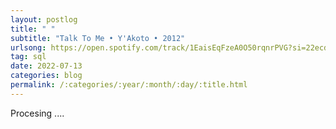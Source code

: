 ```yaml
---
layout: postlog
title: " "
subtitle: "Talk To Me • Y'Akoto • 2012"
urlsong: https://open.spotify.com/track/1EaisEqFzeA0O50rqnrPVG?si=22ecde7daad24dd6
tag: sql
date: 2022-07-13
categories: blog
permalink: /:categories/:year/:month/:day/:title.html
---
```


Procesing ....
